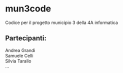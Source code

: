 # mun3code
Codice per il progetto municipio 3 della 4A informatica <br>
<h2>Partecipanti:</h2>
  Andrea Grandi<br>
  Samuele Celli<br>
  Silvia Tarallo<br>
  ...

